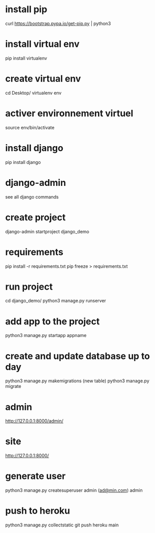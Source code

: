 # install pip

curl https://bootstrap.pypa.io/get-pip.py | python3

# install virtual env

pip install virtualenv

# create virtual env

cd Desktop/
virtualenv env

# activer environnement virtuel

source env/bin/activate

# install django

pip install django

# django-admin

see all django commands

# create project

django-admin startproject django_demo

# requirements

pip install -r requirements.txt
pip freeze > requirements.txt

# run project

cd django_demo/
python3 manage.py runserver

# add app to the project

python3 manage.py startapp appname

# create and update database up to day

python3 manage.py makemigrations (new table)
python3 manage.py migrate

# admin

http://127.0.0.1:8000/admin/

# site

http://127.0.0.1:8000/

# generate user

python3 manage.py createsuperuser
admin (ad@min.com)
admin

# push to heroku

python3 manage.py collectstatic
git push heroku main